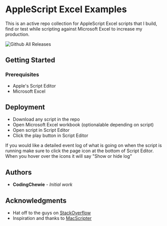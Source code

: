 # AppleScript Excel Examples
This is an active repo collection for AppleScript Excel scripts that I build, find or test while scripting against Microsoft Excel to increase my production.

![Github All Releases](https://img.shields.io/github/downloads/codingChewie/excel-applescript/total.svg)

## Getting Started

### Prerequisites
* Apple's Script Editor
* Microsoft Excel


## Deployment
* Download any script in the repo
* Open Microsoft Excel workbook (optionalable depending on script)
* Open script in Script Editor
* Click the play button in Script Editor

If you would like a detailed event log of what is going on when the script is running make sure to click the page icon at the bottom of Script Editor.  When you hover over the icons it will say "Show or hide log"


## Authors
* **CodingChewie** - *Initial work*


## Acknowledgments
* Hat off to the guys on [StackOverflow](https://stackoverflow.com/)
* Inspiration and thanks to [MacScripter](http://macscripter.net/)
